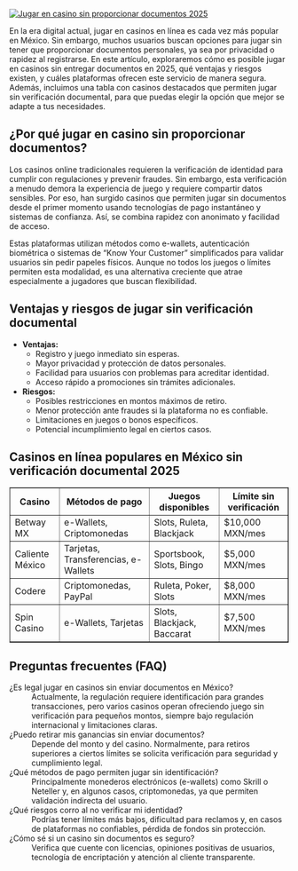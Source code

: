 [![Jugar en casino sin proporcionar documentos 2025](https://123-caf.pages.dev/gitsignup.png)](https://vrmoo.ru/Bt82HjjY)

<p>En la era digital actual, jugar en casinos en línea es cada vez más popular en México. Sin embargo, muchos usuarios buscan opciones para jugar sin tener que proporcionar documentos personales, ya sea por privacidad o rapidez al registrarse. En este artículo, exploraremos cómo es posible jugar en casinos sin entregar documentos en 2025, qué ventajas y riesgos existen, y cuáles plataformas ofrecen este servicio de manera segura. Además, incluimos una tabla con casinos destacados que permiten jugar sin verificación documental, para que puedas elegir la opción que mejor se adapte a tus necesidades.</p>  <h2>¿Por qué jugar en casino sin proporcionar documentos?</h2> <p>Los casinos online tradicionales requieren la verificación de identidad para cumplir con regulaciones y prevenir fraudes. Sin embargo, esta verificación a menudo demora la experiencia de juego y requiere compartir datos sensibles. Por eso, han surgido casinos que permiten jugar sin documentos desde el primer momento usando tecnologías de pago instantáneo y sistemas de confianza. Así, se combina rapidez con anonimato y facilidad de acceso.</p> <p>Estas plataformas utilizan métodos como e-wallets, autenticación biométrica o sistemas de “Know Your Customer” simplificados para validar usuarios sin pedir papeles físicos. Aunque no todos los juegos o límites permiten esta modalidad, es una alternativa creciente que atrae especialmente a jugadores que buscan flexibilidad.</p>  <h2>Ventajas y riesgos de jugar sin verificación documental</h2> <ul>   <li><strong>Ventajas:</strong>     <ul>       <li>Registro y juego inmediato sin esperas.</li>       <li>Mayor privacidad y protección de datos personales.</li>       <li>Facilidad para usuarios con problemas para acreditar identidad.</li>       <li>Acceso rápido a promociones sin trámites adicionales.</li>     </ul>   </li>   <li><strong>Riesgos:</strong>     <ul>       <li>Posibles restricciones en montos máximos de retiro.</li>       <li>Menor protección ante fraudes si la plataforma no es confiable.</li>       <li>Limitaciones en juegos o bonos específicos.</li>       <li>Potencial incumplimiento legal en ciertos casos.</li>     </ul>   </li> </ul>  <h2>Casinos en línea populares en México sin verificación documental 2025</h2> <table border="1" cellpadding="8" cellspacing="0">   <thead>     <tr>       <th>Casino</th>       <th>Métodos de pago</th>       <th>Juegos disponibles</th>       <th>Límite sin verificación</th>     </tr>   </thead>   <tbody>     <tr>       <td>Betway MX</td>       <td>e-Wallets, Criptomonedas</td>       <td>Slots, Ruleta, Blackjack</td>       <td>$10,000 MXN/mes</td>     </tr>     <tr>       <td>Caliente México</td>       <td>Tarjetas, Transferencias, e-Wallets</td>       <td>Sportsbook, Slots, Bingo</td>       <td>$5,000 MXN/mes</td>     </tr>     <tr>       <td>Codere</td>       <td>Criptomonedas, PayPal</td>       <td>Ruleta, Poker, Slots</td>       <td>$8,000 MXN/mes</td>     </tr>     <tr>       <td>Spin Casino</td>       <td>e-Wallets, Tarjetas</td>       <td>Slots, Blackjack, Baccarat</td>       <td>$7,500 MXN/mes</td>     </tr>   </tbody> </table>  <h2>Preguntas frecuentes (FAQ)</h2> <dl>   <dt>¿Es legal jugar en casinos sin enviar documentos en México?</dt>   <dd>Actualmente, la regulación requiere identificación para grandes transacciones, pero varios casinos operan ofreciendo juego sin verificación para pequeños montos, siempre bajo regulación internacional y limitaciones claras.</dd>    <dt>¿Puedo retirar mis ganancias sin enviar documentos?</dt>   <dd>Depende del monto y del casino. Normalmente, para retiros superiores a ciertos límites se solicita verificación para seguridad y cumplimiento legal.</dd>    <dt>¿Qué métodos de pago permiten jugar sin identificación?</dt>   <dd>Principalmente monederos electrónicos (e-wallets) como Skrill o Neteller y, en algunos casos, criptomonedas, ya que permiten validación indirecta del usuario.</dd>    <dt>¿Qué riesgos corro al no verificar mi identidad?</dt>   <dd>Podrías tener límites más bajos, dificultad para reclamos y, en casos de plataformas no confiables, pérdida de fondos sin protección.</dd>    <dt>¿Cómo sé si un casino sin documentos es seguro?</dt>   <dd>Verifica que cuente con licencias, opiniones positivas de usuarios, tecnología de encriptación y atención al cliente transparente.</dd> </dl>